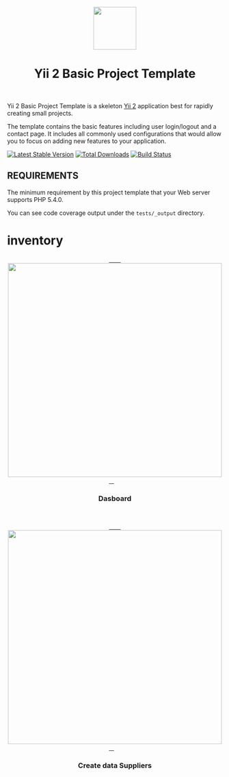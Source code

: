 <p align="center">
    <a href="https://github.com/yiisoft" target="_blank">
        <img src="https://avatars0.githubusercontent.com/u/993323" height="100px">
    </a>
    <h1 align="center">Yii 2 Basic Project Template</h1>
    <br>
</p>

Yii 2 Basic Project Template is a skeleton [Yii 2](http://www.yiiframework.com/) application best for
rapidly creating small projects.

The template contains the basic features including user login/logout and a contact page.
It includes all commonly used configurations that would allow you to focus on adding new
features to your application.

[![Latest Stable Version](https://poser.pugx.org/yiisoft/yii2-app-basic/v/stable.png)](https://packagist.org/packages/yiisoft/yii2-app-basic)
[![Total Downloads](https://poser.pugx.org/yiisoft/yii2-app-basic/downloads.png)](https://packagist.org/packages/yiisoft/yii2-app-basic)
[![Build Status](https://travis-ci.org/yiisoft/yii2-app-basic.svg?branch=master)](https://travis-ci.org/yiisoft/yii2-app-basic)

REQUIREMENTS
------------

The minimum requirement by this project template that your Web server supports PHP 5.4.0.


You can see code coverage output under the `tests/_output` directory.
# inventory

<p align="center">
    <a href="https://github.com/er1an9/inventory" target="_blank">
        <img src="https://scontent.fjkt1-1.fna.fbcdn.net/v/t1.0-9/32267114_2105399553076117_2922169562059243520_n.jpg?_nc_cat=0&oh=8e38deda6e6f98fa32778bca2c6e8fc6&oe=5B535E0F" height="500px">
    </a>
    <h3 align="center">Dasboard</h3>
    <br>
</p>

<p align="center">
    <a href="https://github.com/er1an9/inventory" target="_blank">
        <img src="https://scontent.fjkt1-1.fna.fbcdn.net/v/t1.0-9/32313917_2106016983014374_7765620227756261376_n.jpg?_nc_cat=0&oh=5e868730b24356a0bf90e3bb279879a7&oe=5B9A45E1" height="500px">
    </a>
    <h3 align="center">Create data Suppliers</h3>
    <br>
</p>
